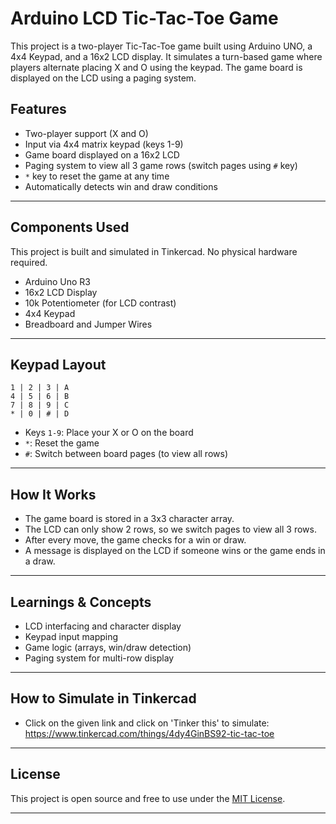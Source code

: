# Arduino LCD Tic-Tac-Toe Game

This project is a two-player Tic-Tac-Toe game built using Arduino UNO, a 4x4 Keypad, and a 16x2 LCD display. It simulates a turn-based game where players alternate placing X and O using the keypad. The game board is displayed on the LCD using a paging system.

## Features

* Two-player support (X and O)
* Input via 4x4 matrix keypad (keys 1-9)
* Game board displayed on a 16x2 LCD
* Paging system to view all 3 game rows (switch pages using `#` key)
* `*` key to reset the game at any time
* Automatically detects win and draw conditions

---

## Components Used

This project is built and simulated in Tinkercad. No physical hardware required.

* Arduino Uno R3
* 16x2 LCD Display
* 10k Potentiometer (for LCD contrast)
* 4x4 Keypad
* Breadboard and Jumper Wires

---

## Keypad Layout

```
1 | 2 | 3 | A
4 | 5 | 6 | B
7 | 8 | 9 | C
* | 0 | # | D
```

* Keys `1-9`: Place your X or O on the board
* `*`: Reset the game
* `#`: Switch between board pages (to view all rows)

---

##  How It Works

* The game board is stored in a 3x3 character array.
* The LCD can only show 2 rows, so we switch pages to view all 3 rows.
* After every move, the game checks for a win or draw.
* A message is displayed on the LCD if someone wins or the game ends in a draw.

---


## Learnings & Concepts

* LCD interfacing and character display
* Keypad input mapping
* Game logic (arrays, win/draw detection)
* Paging system for multi-row display

---

## How to Simulate in Tinkercad

* Click on the given link and click on 'Tinker this' to simulate: https://www.tinkercad.com/things/4dy4GinBS92-tic-tac-toe

---

## License

This project is open source and free to use under the [MIT License](LICENSE).

---
